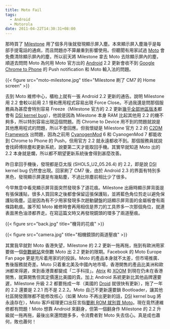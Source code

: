 ```yaml
---
title: Moto Fail
tags:
  - Android
  - Motorola
date: 2011-04-22T14:30:31+08:00
---
```


那時買了 [Milestone](http://www.motorola.com/Consumers/HK-ZH/Consumer-Product-and-Services/Mobile+Phones/Motorola-MILESTONE-HK-ZH?localeId=133) 用了個多月後就發現顯示屏入塵。本來顯示屏入塵幾乎是每部手提電話的通病，而且問題亦不算嚴重到影響使用。但聽聞有用家試過 [Moto](http://www.motorola.com/Consumers/HK-ZH/Home) 會免費清除顯示屏內的塵，所以前天將 Milestone 拿去 Moto 去除顯示屏內的塵，順道去問問 Moto 為何用 Moto 官方出的 [Android](http://www.android.com/) 2.2 更新會收不到 [Google Chrome to Phone](https://market.android.com/details?id=com.google.android.apps.chrometophone) 的 Push notification 和 Moto 輸入法的問題。

{{< figure src="moto-milestone.jpg" title="Milestone 刷了 CM7 的 Home screen" >}}

去到 Moto 維修中心，櫃枱上就有一張 Android 2.2 更新的通告。說明 Milestone 用 2.2 會較以前用 2.1 慢和應用程式容易出現 Force Close。不過我還是問那個服務員為甚麼會特別容易 Freeze（Milestone 官方的 2.2 更新[幾乎全部地區版本](http://and-developers.com/sbf:milestone221)都會有 [<abbr title="Display Serial Interface">DSI</abbr> kernel bug](https://supportforums.motorola.com/message/349764)），他說是因為 Milestone 本身 RAM 比起其他用 2.2 的機不夠多，所以特別容易出現這個問題。而 Chrome to Device 用不到的問題就說是其他應用程式的問題，所以不會回應。但我懷疑是 Milestone 官方 2.2 的 [C2DM Framework](http://code.google.com/android/c2dm/index.html) 出問題，因為之前用 [CyanogenMod](http://www.cyanogenmod.com/) 6 和 CyanogenMod 7 都能收到 Chrome to Phone 的 Push，但用官方 2.2 就永遠都收不到。那個服務員就說會找師傅除塵和更新系統，說要第二天才能取回手機。其實早就知道 Moto 出的 2.2 本身就是爛，所以都不期望更新系統後會得到甚麼改善。

昨日拿回手機後，發現都是亞太版 (SHOLS_U2_05.26.4) 的 2.2，即是說 <abbr title="Display Serial Interface">DSI</abbr> kernel bug 仍然會出現。回家刷了 CM7 後，由於 Android 2.3 的界面有特別多黑色，發現顯示屏還是有幾點塵，不過比除塵前相比少了很多。

今早無意中看見顯示屏背面突然發現多了道花痕。Milestone 出廠時顯示屏背面是有張保護貼，很多人買回來之後都會保留這張保護貼，並將藍色角位剪走以避免保護貼吸塵。這是因為有不少用家發現多次趟動鍵盤的話顯示屏背面的金屬板會有兩條路軌痕。誰不知 Moto 維修時會再用相信是界刀的工具界多一次那個角位，就連表面黑色油漆都界走。在寫這篇文時又再發現鏡頭的環多了兩道壓痕。

{{< figure src="back.jpg" title="機背的花痕" >}}

{{< figure src="camera.jpg" title="相機鏡頭的兩道壓痕" >}}

其實我早就對 Moto 香港失望，Milestone 的 2.2 更新一拖再拖，拖到有歐洲用家要做一個[倒數網站](http://www.motocountdown.eu/)來倒數 Moto 出 2.2 更新的限期。Facebook 的 Moto Europe Fan page 更是充斥着用家的的投訴。Moto 的產品本身就不太差，但市場推廣、售後服務就奇差。Moto 只着重北美及中國內地市場，香港開售的產品比美洲和歐洲都來得遲，來到香港賣都變成「二手科技」。[Atrix](http://www.motorola.com/Consumers/US-EN/Consumer-Product-and-Services/Mobile-Phones/Motorola-ATRIX-US-EN) 和 [XOOM](http://www.motorola.com/Consumers/US-EN/Consumer-Product-and-Services/Tablets/ci.MOTOROLA-XOOM-US-EN.overview) 到現在仍未在香港開售，就算開售但其定價還比美國的貴。加上 Android 系統更新比其他品牌還要遲，Milestone 升級 2.2 都要拖成一年（美國的 [Droid](http://www.motorola.com/Consumers/US-EN/Consumer-Product-and-Services/Mobile-Phones/Motorola-DROID-US-EN) 就很快有更新），拖了一年的 2.2 還要是 2.2.1 而不是 2.2.2。Moto 自己不更新還要鎖 Bootloader，讓其他社區開發團隊都不能修改核心（如果 Moto 不再出更新的話，<abbr title="Display Serial Interface">DSI</abbr> kernel bug 將永遠存在），Moto 客戶經理更口出狂言指[要刷 ROM 就別買 Moto](http://www.androidnoodles.com/2011/01/motorola-said-if-want-to-brush-a-third-party-to-buy-another-mobile-phone-rom/)。現在竟然連維修都有問題！Moto 想靠 Android 來翻身，但第一個翻身作 Milestone 的 2.2 升級就一拖再拖，最後出來還問題多多，令消費者對 Moto 失去信心。真是成也蕭何，敗也蕭何！
